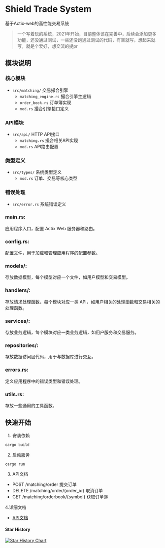 # Shield Trade System

基于Actix-web的高性能交易系统
> 一个写着玩的系统，2021年开始，目前整体该在完善中，后续会添加更多功能，还没通过测试，一些还没跑通过测试的代码，有空就写，想起来就写，就是个爱好，想交流的提pr

## 模块说明

### 核心模块
- `src/matching/` 交易撮合引擎
  - `matching_engine.rs` 撮合引擎主逻辑
  - `order_book.rs` 订单簿实现
  - `mod.rs` 撮合引擎接口定义

### API模块
- `src/api/` HTTP API接口
  - `matching.rs` 撮合相关API实现
  - `mod.rs` API路由配置

### 类型定义
- `src/types/` 系统类型定义
  - `mod.rs` 订单、交易等核心类型

### 错误处理
- `src/error.rs` 系统错误定义

###  main.rs:

应用程序入口，配置 Actix Web 服务器和路由。
###  config.rs:

配置文件，用于加载和管理应用程序的配置参数。
### models/:

存放数据模型，每个模型对应一个文件，如用户模型和交易模型。
### handlers/:

存放请求处理函数，每个模块对应一类 API，如用户相关的处理函数和交易相关的处理函数。
### services/:

存放业务逻辑，每个模块对应一类业务逻辑，如用户服务和交易服务。
### repositories/:

存放数据访问层代码，用于与数据库进行交互。
### errors.rs:

定义应用程序中的错误类型和错误处理。
### utils.rs:

存放一些通用的工具函数。

## 快速开始

1. 安装依赖
```bash
cargo build
```

2. 启动服务
```bash
cargo run
```

3. API文档
- POST /matching/order 提交订单
- DELETE /matching/order/{order_id} 取消订单
- GET /matching/orderbook/{symbol} 获取订单簿

4.详细文档
- [API文档](./docs/api.md)


#### Star History

[![Star History Chart](https://api.star-history.com/svg?repos=rogers3333/shield_trade_sys&type=Date)](https://star-history.com/#rogers3333/shield_trade_sys&Date)